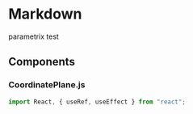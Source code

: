 # Markdown

parametrix test

## Components

### CoordinatePlane.js

``` javascript
import React, { useRef, useEffect } from "react";
```
